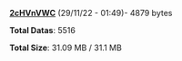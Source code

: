 [**2cHVnVWC**](/data/2cHVnVWC.txt) (29/11/22 - 01:49)- 4879 bytes

**Total Datas**: 5516

**Total Size**: 31.09 MB / 31.1 MB